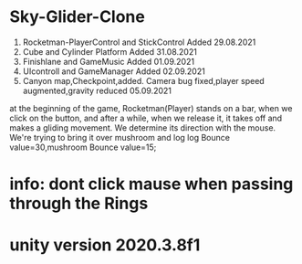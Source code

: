 # Sky-Glider-Clone
1) Rocketman-PlayerControl and StickControl Added 29.08.2021
2) Cube and Cylinder Platform Added  31.08.2021
3) Finishlane and GameMusic Added 01.09.2021
4) UIcontroll and GameManager Added 02.09.2021
5) Canyon map,Checkpoint,added. Camera bug fixed,player speed augmented,gravity reduced  05.09.2021



at the beginning of the game, Rocketman(Player) stands on a bar,
when we click on the button, and after a while, when we release it, 
it takes off and makes a gliding movement.
We determine its direction with the mouse. We're trying to bring it over mushroom and  log
log Bounce value=30,mushroom Bounce value=15;

 # info: dont click mause when passing through the Rings


# unity version 2020.3.8f1

